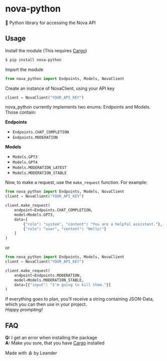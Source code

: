 # nova-python
🐍 Python library for accessing the Nova API

## Usage ##
Install the module (This requires <a href="https://rustup.rs/">Cargo</a>)  
```sh
$ pip install nova-python
```

Import the module
```python
from nova_python import Endpoints, Models, NovaClient
```

Create an instance of NovaClient, using your API key

```python
client = NovaClient("YOUR_API_KEY")
```

nova_python currently implements two enums: Endpoints and Models. Those contain:

**Endpoints**
* `Endpoints.CHAT_COMPLETION`
* `Endpoints.MODERATION`

**Models**
* `Models.GPT3`
* `Models.GPT4`
* `Models.MODERATION_LATEST`
* `Models.MODERATION_STABLE`  

Now, to make a request, use the `make_request` function. For example:

```python
from nova_python import Endpoints, Models, NovaClient
client = NovaClient("YOUR_API_KEY")

client.make_request(
    endpoint=Endpoints.CHAT_COMPLETION,
    model=Models.GPT3,
    data=[
        {"role": "system", "content": "You are a helpful assistant."},
        {"role": "user", "content": "Hello!"}
    ]
)
```

or

```python
from nova_python import Endpoints, Models, NovaClient
client = NovaClient("YOUR_API_KEY")

client.make_request(
    endpoint=Endpoints.MODERATION,
    model=Models.MODERATION_STABLE,
    data=[{"input": "I'm going to kill them."}]
)
```


If everything goes to plan, you'll receive a string containing JSON-Data, which you can then use in your project.  
*Happy prompting!*

## FAQ ##
**Q:** I get an error when installing the package  
**A:** Make you sure, that you have <a href="https://rustup.rs/">Cargo</a> installed

Made with 🩸 by Leander